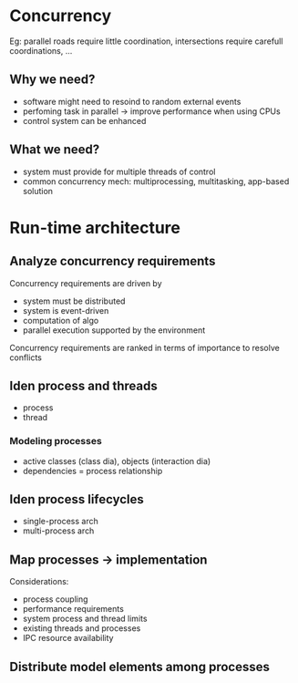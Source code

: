 # Concurrency
Eg: parallel roads require little coordination, intersections require carefull coordinations, ...
## Why we need?
- software might need to resoind to random external events
- perfoming task in parallel -> improve performance when using CPUs
- control system can be enhanced
## What we need?
- system must provide for multiple threads of control
- common concurrency mech: multiprocessing, multitasking, app-based solution

# Run-time architecture
## Analyze concurrency requirements
Concurrency requirements are driven by
- system must be distributed
- system is event-driven
- computation of algo
- parallel execution supported by the environment

Concurrency requirements are ranked in terms of importance to resolve conflicts

## Iden process and threads
- process
- thread

### Modeling processes
- active classes (class dia), objects (interaction dia)
- dependencies = process relationship

## Iden process lifecycles
- single-process arch
- multi-process arch

## Map processes -> implementation
Considerations:
- process coupling
- performance requirements
- system process and thread limits
- existing threads and processes
- IPC resource availability

## Distribute model elements among processes


